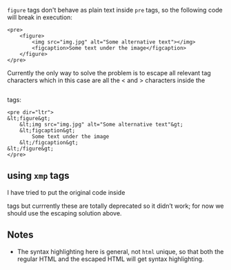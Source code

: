 `figure` tags don't behave as plain text inside `pre` tags, so the following code will break in execution:

```
<pre>
    <figure>
        <img src="img.jpg" alt="Some alternative text"></img>
        <figcaption>Some text under the image</figcaption>
    </figure>
</pre>
```

Currently the only way to solve the problem is to escape all relevant tag characters which in this case are all the < and > characters inside the <pre></pre> tags:

```
<pre dir="ltr">
&lt;figure&gt;
    &lt;img src="img.jpg" alt="Some alternative text"&gt;
    &lt;figcaption&gt;
        Some text under the image
    &lt;/figcaption&gt;
&lt;/figure&gt;
</pre>
```

## using `xmp` tags
I have tried to put the original code inside <xmp></xmp> tags but currrently these are totally deprecated so it didn’t work; for now we should use the escaping solution above.

## Notes

* The syntax highlighting here is general, not `html` unique, so that both the regular HTML and the escaped HTML will get syntax highlighting.

